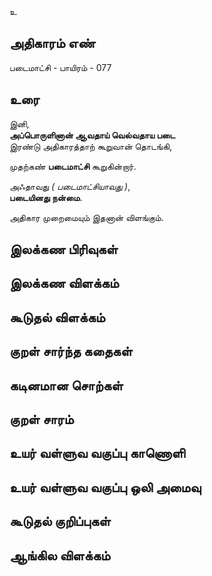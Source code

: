 உ


## அதிகாரம் எண்

படைமாட்சி - பாயிரம் - 077 	 
## உரை

இனி,  
**அப்பொருளினான் ஆவதாய் வெல்வதாய படை**  
இரண்டு அதிகாரத்தாற் கூறுவான் தொடங்கி,  

முதற்கண் **படைமாட்சி** கூறுகின்றார்.  

அஃதாவது _( படைமாட்சியாவது )_,  
**படையினது நன்மை**.  

அதிகார முறைமையும் இதனான் விளங்கும்.

## இலக்கண பிரிவுகள் 


## இலக்கண விளக்கம்


## கூடுதல் விளக்கம்


## குறள் சார்ந்த கதைகள் 


## கடினமான சொற்கள்


## குறள் சாரம் 


## உயர் வள்ளுவ வகுப்பு காணொளி


## உயர் வள்ளுவ வகுப்பு ஒலி அமைவு 


## கூடுதல் குறிப்புகள்


## ஆங்கில விளக்கம்

